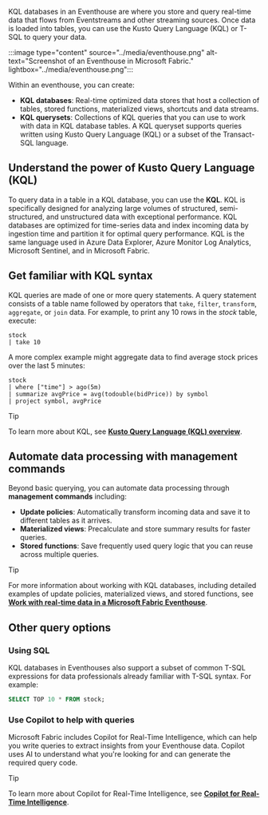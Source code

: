 KQL databases in an Eventhouse are where you store and query real-time data that flows from Eventstreams and other streaming sources. Once data is loaded into tables, you can use the Kusto Query Language (KQL) or T-SQL to query your data.

:::image type="content" source="../media/eventhouse.png" alt-text="Screenshot of an Eventhouse in Microsoft Fabric." lightbox="../media/eventhouse.png":::

Within an eventhouse, you can create:

- **KQL databases**: Real-time optimized data stores that host a collection of tables, stored functions, materialized views, shortcuts and data streams.
- **KQL querysets**: Collections of KQL queries that you can use to work with data in KQL database tables. A KQL queryset supports queries written using Kusto Query Language (KQL) or a subset of the Transact-SQL language.

## Understand the power of Kusto Query Language (KQL)

To query data in a table in a KQL database, you can use the **KQL**. KQL is specifically designed for analyzing large volumes of structured, semi-structured, and unstructured data with exceptional performance. KQL databases are optimized for time-series data and index incoming data by ingestion time and partition it for optimal query performance. KQL is the same language used in Azure Data Explorer, Azure Monitor Log Analytics, Microsoft Sentinel, and in Microsoft Fabric.

## Get familiar with KQL syntax

KQL queries are made of one or more query statements. A query statement consists of a table name followed by operators that `take`, `filter`, `transform`, `aggregate`, or `join` data. For example, to print any 10 rows in the *stock* table, execute:

```kql
stock
| take 10
```

A more complex example might aggregate data to find average stock prices over the last 5 minutes:

```kql
stock
| where ["time"] > ago(5m)
| summarize avgPrice = avg(todouble(bidPrice)) by symbol
| project symbol, avgPrice
```

> [!TIP]
> To learn more about KQL, see **[Kusto Query Language (KQL) overview](/kusto/query/?azure-portal=true)**.

## Automate data processing with management commands

Beyond basic querying, you can automate data processing through **management commands** including:

- **Update policies**: Automatically transform incoming data and save it to different tables as it arrives.
- **Materialized views**: Precalculate and store summary results for faster queries.
- **Stored functions**: Save frequently used query logic that you can reuse across multiple queries.

> [!TIP]
> For more information about working with KQL databases, including detailed examples of update policies, materialized views, and stored functions, see **[Work with real-time data in a Microsoft Fabric Eventhouse](/training/modules/query-data-kql-database-microsoft-fabric/?azure-portal=true)**.

## Other query options

### Using SQL

KQL databases in Eventhouses also support a subset of common T-SQL expressions for data professionals already familiar with T-SQL syntax. For example:

```sql
SELECT TOP 10 * FROM stock;
```

### Use Copilot to help with queries

Microsoft Fabric includes Copilot for Real-Time Intelligence, which can help you write queries to extract insights from your Eventhouse data. Copilot uses AI to understand what you're looking for and can generate the required query code.

> [!TIP]
> To learn more about Copilot for Real-Time Intelligence, see **[Copilot for Real-Time Intelligence](/fabric/real-time-intelligence/copilot-writing-queries?azure-portal=true)**.
